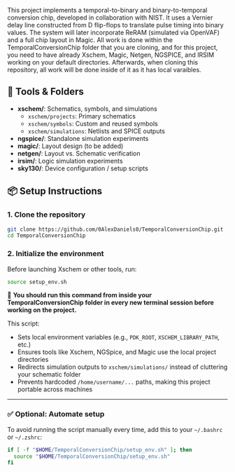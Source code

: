 

This project implements a temporal-to-binary and binary-to-temporal conversion chip, developed in collaboration with NIST. It uses a Vernier delay line constructed from D flip-flops to translate pulse timing into binary values. The system will later incorporate ReRAM (simulated via OpenVAF) and a full chip layout in Magic. All work is done within the TemporalConversionChip folder that you are cloning, and for this project, you need to have already Xschem, Magic, Netgen, NGSPICE, and IRSIM working on your default directories. Afterwards, when cloning this repository, all work will be done inside of it as it has local varaibles.

## 🔧 Tools & Folders

- **xschem/**: Schematics, symbols, and simulations
  - `xschem/projects`: Primary schematics
  - `xschem/symbols`: Custom and reused symbols
  - `xschem/simulations`: Netlists and SPICE outputs
- **ngspice/**: Standalone simulation experiments
- **magic/**: Layout design (to be added)
- **netgen/**: Layout vs. Schematic verification
- **irsim/**: Logic simulation experiments
- **sky130/**: Device configuration / setup scripts

## 📦 Setup Instructions

### 1. Clone the repository

```bash
git clone https://github.com/0AlexDaniels0/TemporalConversionChip.git
cd TemporalConversionChip
```

### 2. Initialize the environment

Before launching Xschem or other tools, run:

```bash
source setup_env.sh
```

🔁 **You should run this command from inside your TemporalConversionChip folder in every new terminal session before working on the project.**

This script:

- Sets local environment variables (e.g., `PDK_ROOT`, `XSCHEM_LIBRARY_PATH`, etc.)
- Ensures tools like Xschem, NGSpice, and Magic use the local project directories
- Redirects simulation outputs to `xschem/simulations/` instead of cluttering your schematic folder
- Prevents hardcoded `/home/username/...` paths, making this project portable across machines

---

### ✅ Optional: Automate setup

To avoid running the script manually every time, add this to your `~/.bashrc` or `~/.zshrc`:

```bash
if [ -f "$HOME/TemporalConversionChip/setup_env.sh" ]; then
  source "$HOME/TemporalConversionChip/setup_env.sh"
fi
```
